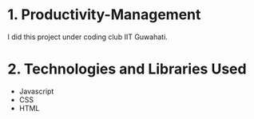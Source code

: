 # 1. Productivity-Management
I did this project under coding club IIT Guwahati.
# 2. Technologies and Libraries Used
* Javascript
* CSS
* HTML
